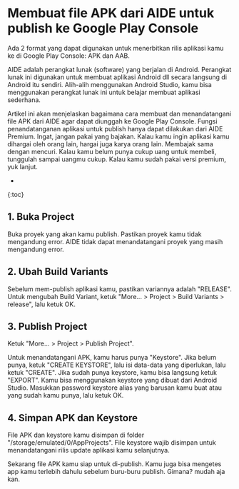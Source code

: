 # Membuat file APK dari AIDE untuk publish ke Google Play Console

Ada 2 format yang dapat digunakan untuk menerbitkan rilis aplikasi kamu ke di Google Play Console: APK dan AAB.

AIDE adalah perangkat lunak (software) yang berjalan di Android. Perangkat lunak ini digunakan untuk membuat aplikasi Android dll secara langsung di Android itu sendiri. Alih-alih menggunakan Android Studio, kamu bisa menggunakan perangkat lunak ini untuk belajar membuat aplikasi sederhana.

Artikel ini akan menjelaskan bagaimana cara membuat dan menandatangani file APK dari AIDE agar dapat diunggah ke Google Play Console. Fungsi penandatanganan aplikasi untuk publish hanya dapat dilakukan dari AIDE Premium. Ingat, jangan pakai yang bajakan. Kalau kamu ingin aplikasi kamu dihargai oleh orang lain, hargai juga karya orang lain. Membajak sama dengan mencuri. Kalau kamu belum punya cukup uang untuk membeli, tunggulah sampai uangmu cukup. Kalau kamu sudah pakai versi premium, yuk lanjut.

* 
{:toc}

## 1. Buka Project

Buka proyek yang akan kamu publish. Pastikan proyek kamu tidak mengandung error. AIDE tidak dapat menandatangani proyek yang masih mengandung error.

## 2. Ubah Build Variants

Sebelum mem-publish aplikasi kamu, pastikan variannya adalah "RELEASE". Untuk mengubah Build Variant, ketuk "More... > Project > Build Variants > release", lalu ketuk OK.

## 3. Publish Project

Ketuk "More... > Project > Publish Project".

Untuk menandatangani APK, kamu harus punya "Keystore". Jika belum punya, ketuk "CREATE KEYSTORE", lalu isi data-data yang diperlukan, lalu ketuk "CREATE". Jika sudah punya keystore, kamu bisa langsung ketuk "EXPORT". Kamu bisa menggunakan keystore yang dibuat dari Android Studio. Masukkan password keystore alias yang barusan kamu buat atau yang sudah kamu punya, lalu ketuk OK.

## 4. Simpan APK dan Keystore

File APK dan keystore kamu disimpan di folder "/storage/emulated/0/AppProjects". File keystore wajib disimpan untuk menandatangani rilis update aplikasi kamu selanjutnya.

Sekarang file APK kamu siap untuk di-publish. Kamu juga bisa mengetes app kamu terlebih dahulu sebelum buru-buru publish. Gimana? mudah aja kan.